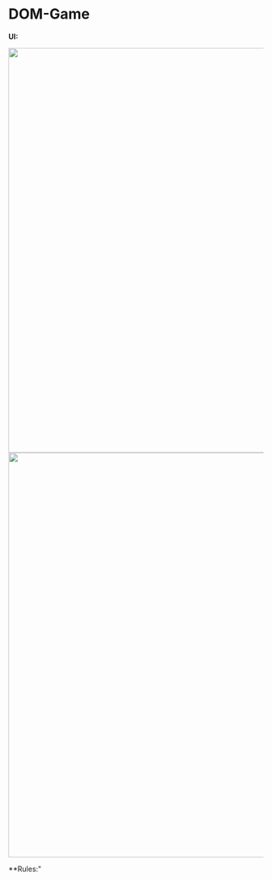 # DOM-Game
**UI:**

<img src = "/UI/1.png" width=800>

<img src = "/UI/2.png" width=800>

**Rules:"
